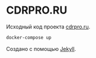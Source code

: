 # CDRPRO.RU

Исходный код проекта [cdrpro.ru](http://cdrpro.ru/).

```bash
docker-compose up
```

Создано с помощью [Jekyll](https://jekyllrb.com/).
